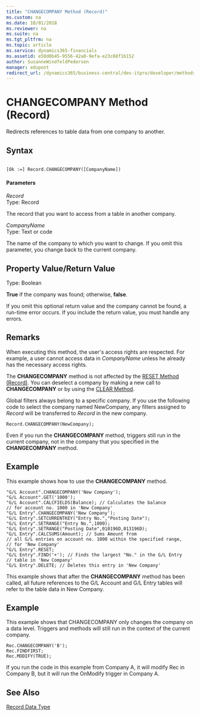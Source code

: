 ```yaml
---
title: "CHANGECOMPANY Method (Record)"
ms.custom: na
ms.date: 10/01/2018
ms.reviewer: na
ms.suite: na
ms.tgt_pltfrm: na
ms.topic: article
ms.service: dynamics365-financials
ms.assetid: e50d0b45-9556-42a0-9efa-e23c88f1b152
author: SusanneWindfeldPedersen
manager: edupont
redirect_url: /dynamics365/business-central/dev-itpro/developer/methods-auto/al-method-reference
---
```


 

# CHANGECOMPANY Method (Record)
Redirects references to table data from one company to another.  
  
## Syntax  
  
```  
  
[Ok :=] Record.CHANGECOMPANY([CompanyName])  
```  
  
#### Parameters  
 *Record*  
 Type: Record  
  
 The record that you want to access from a table in another company.  
  
 *CompanyName*  
 Type: Text or code  
  
 The name of the company to which you want to change. If you omit this parameter, you change back to the current company.  
  
## Property Value/Return Value  
 Type: Boolean  
  
 **True** if the company was found; otherwise, **false**.  
  
 If you omit this optional return value and the company cannot be found, a run-time error occurs. If you include the return value, you must handle any errors.  
  
## Remarks  
 When executing this method, the user's access rights are respected. For example, a user cannot access data in *CompanyName* unless he already has the necessary access rights.  
  
 The **CHANGECOMPANY** method is not affected by the [RESET Method \(Record\)](devenv-RESET-Method-Record.md). You can deselect a company by making a new call to **CHANGECOMPANY** or by using the [CLEAR Method](devenv-CLEAR-Method.md).  
  
 Global filters always belong to a specific company. If you use the following code to select the company named NewCompany, any filters assigned to *Record* will be transferred to *Record* in the new company.  
  
```  
Record.CHANGECOMPANY(NewCompany);  
```  
  
 Even if you run the **CHANGECOMPANY** method, triggers still run in the current company, not in the company that you specified in the **CHANGECOMPANY** method.  
  
## Example  
 This example shows how to use the **CHANGECOMPANY** method.  
  
```  
"G/L Account".CHANGECOMPANY('New Company');  
"G/L Account".GET('1000');  
"G/L Account".CALCFIELDS(Balance); // Calculates the balance  
// for account no. 1000 in 'New Company'  
"G/L Entry".CHANGECOMPANY('New Company');  
"G/L Entry".SETCURRENTKEY("Entry No.","Posting Date");  
"G/L Entry".SETRANGE("Entry No.",1000);  
"G/L Entry".SETRANGE("Posting Date",010196D,013196D);  
"G/L Entry".CALCSUMS(Amount); // Sums Amount from  
// all G/L entries on account no. 1000 within the specified range,  
// for 'New Company'  
"G/L Entry".RESET;  
"G/L Entry".FIND('+'); // Finds the largest "No." in the G/L Entry   
// table in 'New Company'  
"G/L Entry".DELETE; // Deletes this entry in 'New Company'  
```  
  
 This example shows that after the **CHANGECOMPANY** method has been called, all future references to the G/L Account and G/L Entry tables will refer to the table data in New Company.  
  
## Example  
 This example shows that CHANGECOMPANY only changes the company on a data level. Triggers and methods will still run in the context of the current company.  
  
```  
Rec.CHANGECOMPANY('B');  
Rec.FINDFIRST;  
Rec.MODIFY(TRUE);  
```  
  
 If you run the code in this example from Company A, it will modify Rec in Company B, but it will run the OnModify trigger in Company A.  
  
## See Also  
 [Record Data Type](../datatypes/devenv-Record-Data-Type.md)